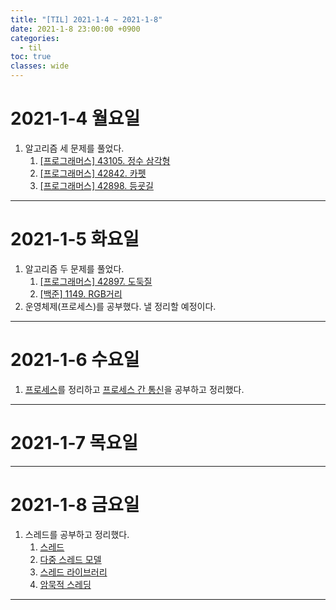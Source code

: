 ```yaml
---
title: "[TIL] 2021-1-4 ~ 2021-1-8"
date: 2021-1-8 23:00:00 +0900
categories:
  - til
toc: true
classes: wide
---
```


# 2021-1-4 월요일

1. 알고리즘 세 문제를 풀었다.
   1. [[프로그래머스] 43105. 정수 삼각형](http://ddb8036631.github.io/programmers/43105_정수-삼각형)
   2. [[프로그래머스] 42842. 카펫](http://ddb8036631.github.io/programmers/42842_카펫)
   3. [[프로그래머스] 42898. 등굣길](http://ddb8036631.github.io/programmers/42909_등굣길)

---

# 2021-1-5 화요일

1. 알고리즘 두 문제를 풀었다.
   1. [[프로그래머스] 42897. 도둑질](http://ddb8036631.github.io/programmers/42897_도둑질)
   3. [[백준] 1149. RGB거리](http://ddb8036631.github.io/boj/1149_RGB거리)
2. 운영체제(프로세스)를 공부했다. 낼 정리할 예정이다.

---

# 2021-1-6 수요일

1. [프로세스](http://ddb8036631.github.io/운영체제/OS_프로세스)를 정리하고 [프로세스 간 통신](http://ddb8036631.github.io/운영체제/OS_프로세스-간-통신)을 공부하고 정리했다.

---

# 2021-1-7 목요일

---

# 2021-1-8 금요일

1. 스레드를 공부하고 정리했다.
   1. [스레드](http://ddb8036631.github.io/운영체제/OS_스레드)
   2. [다중 스레드 모델](http://ddb8036631.github.io/운영체제/OS_다중-스레드-모델)
   3. [스레드 라이브러리](http://ddb8036631.github.io/운영체제/OS_스레드-라이브러리)
   4. [암묵적 스레딩](http://ddb8036631.github.io/운영체제/OS_암묵적-스레딩)

---